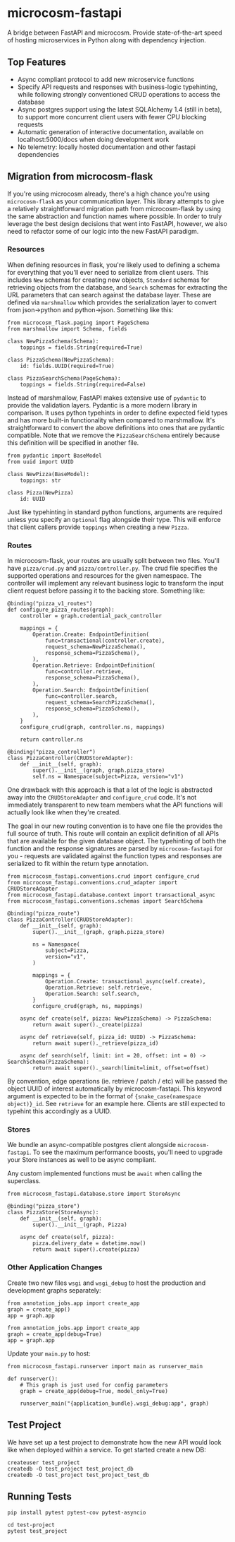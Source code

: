 # microcosm-fastapi

A bridge between FastAPI and microcosm. Provide state-of-the-art speed of hosting microservices in Python along with dependency injection.

## Top Features

- Async compliant protocol to add new microservice functions
- Specify API requests and responses with business-logic typehinting, while following strongly conventioned CRUD operations to access the database
- Async postgres support using the latest SQLAlchemy 1.4 (still in beta), to support more concurrent client users with fewer CPU blocking requests
- Automatic generation of interactive documentation, available on localhost:5000/docs when doing development work
- No telemetry: locally hosted documentation and other fastapi dependencies

## Migration from microcosm-flask

If you're using microcosm already, there's a high chance you're using `microcosm-flask` as your communication layer. This library attempts to give a relatively straightforward migration path from microcosm-flask by using the same abstraction and function names where possible. In order to truly leverage the best design decisions that went into FastAPI, however, we also need to refactor some of our logic into the new FastAPI paradigm.

### Resources

When defining resources in flask, you're likely used to defining a schema for everything that you'll ever need to serialize from client users. This includes `New` schemas for creating new objects, `Standard` schemas for retrieving objects from the database, and `Search` schemas for extracting the URL parameters that can search against the database layer. These are defined via `marshmallow` which provides the serialization layer to convert from json->python and python->json. Something like this:

```
from microcosm_flask.paging import PageSchema
from marshmallow import Schema, fields

class NewPizzaSchema(Schema):
    toppings = fields.String(required=True)

class PizzaSchema(NewPizzaSchema):
    id: fields.UUID(required=True)

class PizzaSearchSchema(PageSchema):
    toppings = fields.String(required=False)
```

Instead of marshmallow, FastAPI makes extensive use of `pydantic` to provide the validation layers. Pydantic is a more modern library in comparison. It uses python typehints in order to define expected field types and has more built-in functionality when compared to marshmallow. It's straightforward to convert the above definitions into ones that are pydantic compatible. Note that we remove the `PizzaSearchSchema` entirely because this definition will be specified in another file.

```
from pydantic import BaseModel
from uuid import UUID

class NewPizza(BaseModel):
    toppings: str

class Pizza(NewPizza)
    id: UUID
```

Just like typehinting in standard python functions, arguments are required unless you specify an `Optional` flag alongside their type. This will enforce that client callers provide `toppings` when creating a new `Pizza`.

### Routes

In microcosm-flask, your routes are usually split between two files. You'll have `pizza/crud.py` and `pizza/controller.py`. The crud file specifies the supported operations and resources for the given namespace. The controller will implement any relevant business logic to transform the input client request before passing it to the backing store. Something like:

```
@binding("pizza_v1_routes")
def configure_pizza_routes(graph):
    controller = graph.credential_pack_controller

    mappings = {
        Operation.Create: EndpointDefinition(
            func=transactional(controller.create),
            request_schema=NewPizzaSchema(),
            response_schema=PizzaSchema(),
        ),
        Operation.Retrieve: EndpointDefinition(
            func=controller.retrieve, 
            response_schema=PizzaSchema(),
        ),
        Operation.Search: EndpointDefinition(
            func=controller.search,
            request_schema=SearchPizzaSchema(),
            response_schema=PizzaSchema(),
        ),
    }
    configure_crud(graph, controller.ns, mappings)

    return controller.ns
```

```
@binding("pizza_controller")
class PizzaController(CRUDStoreAdapter):
    def __init__(self, graph):
        super().__init__(graph, graph.pizza_store)
        self.ns = Namespace(subject=Pizza, version="v1")
```

One drawback with this approach is that a lot of the logic is abstracted away into the `CRUDStoreAdapter` and `configure_crud` code. It's not immediately transparent to new team members what the API functions will actually look like when they're created.

The goal in our new routing convention is to have one file the provides the full source of truth. This route will contain an explicit definition of all APIs that are available for the given database object. The typehinting of both the function and the response signatures are parsed by `microcosm-fastapi` for you - requests are validated against the function types and responses are serialized to fit within the return type annotation.

```
from microcosm_fastapi.conventions.crud import configure_crud
from microcosm_fastapi.conventions.crud_adapter import CRUDStoreAdapter
from microcosm_fastapi.database.context import transactional_async
from microcosm_fastapi.conventions.schemas import SearchSchema

@binding("pizza_route")
class PizzaController(CRUDStoreAdapter):
    def __init__(self, graph):
        super().__init__(graph, graph.pizza_store)

        ns = Namespace(
            subject=Pizza,
            version="v1",
        )

        mappings = {
            Operation.Create: transactional_async(self.create),
            Operation.Retrieve: self.retrieve,
            Operation.Search: self.search,
        }
        configure_crud(graph, ns, mappings)

    async def create(self, pizza: NewPizzaSchema) -> PizzaSchema:
        return await super()._create(pizza)

    async def retrieve(self, pizza_id: UUID) -> PizzaSchema:
        return await super()._retrieve(pizza_id)

    async def search(self, limit: int = 20, offset: int = 0) -> SearchSchema(PizzaSchema):
        return await super()._search(limit=limit, offset=offset)
```

By convention, edge operations (ie. retrieve / patch / etc) will be passed the object UUID of interest automatically by microcosm-fastapi. This keyword argument is expected to be in the format of `{snake_case(namespace object)}_id`. See `retrieve` for an example here. Clients are still expected to typehint this accordingly as a UUID.

### Stores

We bundle an async-compatible postgres client alongside `microcosm-fastapi`. To see the maximum performance boosts, you'll need to upgrade your Store instances as well to be async compliant.

Any custom implemented functions must be `await` when calling the superclass.

```
from microcosm_fastapi.database.store import StoreAsync

@binding("pizza_store")
class PizzaStore(StoreAsync):
    def __init__(self, graph):
        super().__init__(graph, Pizza)

    async def create(self, pizza):
        pizza.delivery_date = datetime.now()
        return await super().create(pizza)
```

### Other Application Changes

Create two new files `wsgi` and `wsgi_debug` to host the production and development graphs separately:

```
from annotation_jobs.app import create_app
graph = create_app()
app = graph.app
```

```
from annotation_jobs.app import create_app
graph = create_app(debug=True)
app = graph.app
```

Update your `main.py` to host:

```
from microcosm_fastapi.runserver import main as runserver_main

def runserver():
    # This graph is just used for config parameters
    graph = create_app(debug=True, model_only=True)

    runserver_main("{application_bundle}.wsgi_debug:app", graph)
```

## Test Project

We have set up a test project to demonstrate how the new API would look like when deployed within a service. To get started create a new DB:

```
createuser test_project
createdb -O test_project test_project_db
createdb -O test_project test_project_test_db
```

## Running Tests

```
pip install pytest pytest-cov pytest-asyncio

cd test-project
pytest test_project
```
